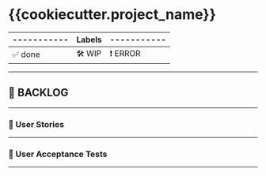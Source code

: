 # {{cookiecutter.project_name}}

| ----------- | **Labels** | -----------         |
| ----------- | ---------- | ------------------- |
| ✅ done     | 🛠️ WIP     | :exclamation: ERROR |

---

## 🔖 BACKLOG

---

### 🤔 User Stories

---

### 🧪 User Acceptance Tests

---
